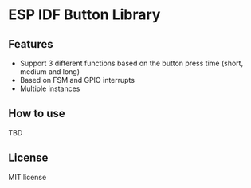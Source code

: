 # ESP IDF Button Library
## Features

- Support 3 different functions based on the button press time (short, medium and long)
- Based on FSM and GPIO interrupts
- Multiple instances

## How to use

TBD

## License

MIT license
